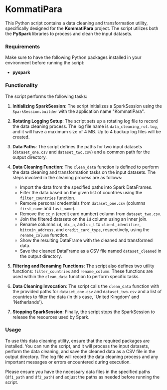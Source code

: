 # KommatiPara

This Python script contains a data cleaning and transformation utility, specifically designed for the **KommatiPara** project. The script utilizes both the **PySpark** libraries to process and clean the input datasets.

### Requirements

Make sure to have the following Python packages installed in your environment before running the script:

- **pyspark**

### Functionality

The script performs the following tasks:

1. **Initializing SparkSession**: The script initializes a SparkSession using the `SparkSession.builder` with the application name "KommatiPara".

2. **Rotating Logging Setup**: The script sets up a rotating log file to record the data cleaning process. The log file name is `data_cleaning_rot.log`, and it will have a maximum size of 4 MB. Up to 4 backup log files will be created.

3. **Data Paths**: The script defines the paths for two input datasets (`dataset_one.csv` and `dataset_two.csv`) and a common path for the output directory.

4. **Data Cleaning Function**: The `clean_data` function is defined to perform the data cleaning and transformation tasks on the input datasets. The steps involved in the cleaning process are as follows:
   - Import the data from the specified paths into Spark DataFrames.
   - Filter the data based on the given list of countries using the `filter_countries` function.
   - Remove personal credentials from `dataset_one.csv` (columns `first_name` and `last_name`).
   - Remove the `cc_n` (credit card number) column from `dataset_two.csv`.
   - Join the filtered datasets on the `id` column using an inner join.
   - Rename columns `id`, `btc_a`, and `cc_t` to `client_identifier`, `bitcoin_address`, and `credit_card_type`, respectively, using the `rename_column` function.
   - Show the resulting DataFrame with the cleaned and transformed data.
   - Save the cleaned DataFrame as a CSV file named `dataset_cleaned` in the output directory.

5. **Filtering and Renaming Functions**: The script also defines two utility functions: `filter_countries` and `rename_column`. These functions are used within the `clean_data` function to perform specific tasks.

6. **Data Cleaning Invocation**: The script calls the `clean_data` function with the provided paths for `dataset_one.csv` and `dataset_two.csv` and a list of countries to filter the data (in this case, 'United Kingdom' and 'Netherlands').

7. **Stopping SparkSession**: Finally, the script stops the SparkSession to release the resources used by Spark.

### Usage

To use this data cleaning utility, ensure that the required packages are installed. You can run the script, and it will process the input datasets, perform the data cleaning, and save the cleaned data as a CSV file in the output directory. The log file will record the data cleaning process and any important messages or errors encountered during execution.

Please ensure you have the necessary data files in the specified paths (`df1_path` and `df2_path`) and adjust the paths as needed before running the script.

